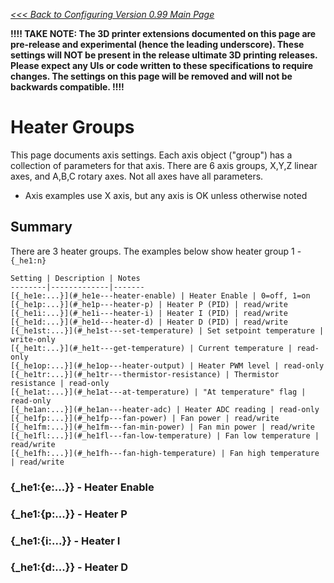 _[<<< Back to Configuring Version 0.99 Main Page](Configuring-Version-0.99)_

**!!!! TAKE NOTE: The 3D printer extensions documented on this page are pre-release and experimental (hence the leading underscore). These settings will NOT be present in the release ultimate 3D printing releases. Please expect any UIs or code written to these specifications to require changes. The settings on this page will be removed and will not be backwards compatible. !!!!**

# Heater Groups

This page documents axis settings. Each axis object ("group") has a collection of parameters for that axis. There are 6 axis groups, X,Y,Z linear axes, and A,B,C rotary axes. Not all axes have all parameters.

- Axis examples use X axis, but any axis is OK unless otherwise noted

## Summary
There are 3 heater groups. The examples below show heater group 1 - `{_he1:n}`

	Setting | Description | Notes
	--------|-------------|-------
	[{_he1e:...}](#_he1e---heater-enable) | Heater Enable | 0=off, 1=on 
	[{_he1p:...}](#_he1p---heater-p) | Heater P (PID) | read/write 
	[{_he1i:...}](#_he1i---heater-i) | Heater I (PID) | read/write 
	[{_he1d:...}](#_he1d---heater-d) | Heater D (PID) | read/write 
	[{_he1st:...}](#_he1st---set-temperature) | Set setpoint temperature | write-only
	[{_he1t:...}](#_he1t---get-temperature) | Current temperature | read-only
	[{_he1op:...}](#_he1op---heater-output) | Heater PWM level | read-only
	[{_he1tr:...}](#_he1tr---thermistor-resistance) | Thermistor resistance | read-only
	[{_he1at:...}](#_he1at---at-temperature) | "At temperature" flag | read-only 
	[{_he1an:...}](#_he1an---heater-adc) | Heater ADC reading | read-only
	[{_he1fp:...}](#_he1fp---fan-power) | Fan power | read/write
	[{_he1fm:...}](#_he1fm---fan-min-power) | Fan min power | read/write
	[{_he1fl:...}](#_he1fl---fan-low-temperature) | Fan low temperature | read/write
	[{_he1fh:...}](#_he1fh---fan-high-temperature) | Fan high temperature | read/write

### {_he1:{e:...}} - Heater Enable

### {_he1:{p:...}} - Heater P

### {_he1:{i:...}} - Heater I

### {_he1:{d:...}} - Heater D

